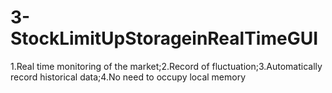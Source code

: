 # 3-StockLimitUpStorageinRealTimeGUI
1.Real time monitoring of the market;2.Record of fluctuation;3.Automatically record historical data;4.No need to occupy local memory
